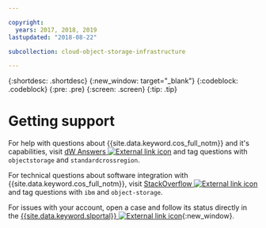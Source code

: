 ```yaml
---

copyright:
  years: 2017, 2018, 2019
lastupdated: "2018-08-22"

subcollection: cloud-object-storage-infrastructure

---
```

{:shortdesc: .shortdesc}
{:new_window: target="_blank"}
{:codeblock: .codeblock}
{:pre: .pre}
{:screen: .screen}
{:tip: .tip}


# Getting support

For help with questions about {{site.data.keyword.cos_full_notm}} and it's capabilities, visit [dW Answers ![External link icon](../../icons/launch-glyph.svg "External link icon")](https://developer.ibm.com/answers/smartspace/cloudobjectstorage/) and tag questions with `objectstorage` and `standardcrossregion`.

For technical questions about software integration with {{site.data.keyword.cos_full_notm}}, visit [StackOverflow ![External link icon](../../icons/launch-glyph.svg "External link icon")](http://stackoverflow.com/questions/tagged/object-storage+ibm) and tag questions with `ibm` and `object-storage`.

For issues with your account, open a case and follow its status directly in the [{{site.data.keyword.slportal}} ![External link icon](../../icons/launch-glyph.svg "External link icon")](https://control.softlayer.com/){:new_window}.

